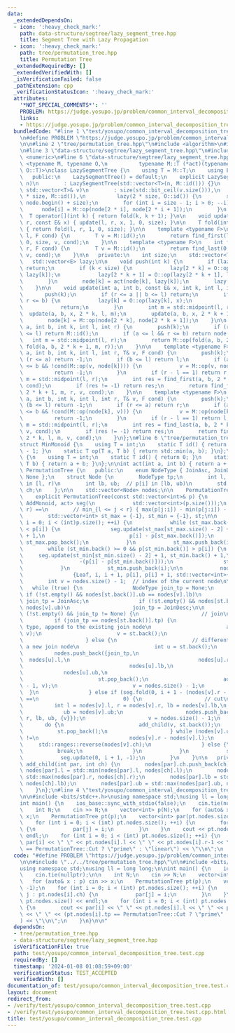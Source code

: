 ```yaml
---
data:
  _extendedDependsOn:
  - icon: ':heavy_check_mark:'
    path: data-structure/segtree/lazy_segment_tree.hpp
    title: Segment Tree with Lazy Propagation
  - icon: ':heavy_check_mark:'
    path: tree/permutation_tree.hpp
    title: Permutation Tree
  _extendedRequiredBy: []
  _extendedVerifiedWith: []
  _isVerificationFailed: false
  _pathExtension: cpp
  _verificationStatusIcon: ':heavy_check_mark:'
  attributes:
    '*NOT_SPECIAL_COMMENTS*': ''
    PROBLEM: https://judge.yosupo.jp/problem/common_interval_decomposition_tree
    links:
    - https://judge.yosupo.jp/problem/common_interval_decomposition_tree
  bundledCode: "#line 1 \"test/yosupo/common_interval_decomposition_tree.test.cpp\"\
    \n#define PROBLEM \"https://judge.yosupo.jp/problem/common_interval_decomposition_tree\"\
    \n\n#line 2 \"tree/permutation_tree.hpp\"\n#include <algorithm>\n#include <vector>\n\
    \n#line 3 \"data-structure/segtree/lazy_segment_tree.hpp\"\n#include <bit>\n#include\
    \ <numeric>\n#line 6 \"data-structure/segtree/lazy_segment_tree.hpp\"\n\ntemplate\
    \ <typename M, typename O,\n          typename M::T (*act)(typename M::T, typename\
    \ O::T)>\nclass LazySegmentTree {\n    using T = M::T;\n    using E = O::T;\n\n\
    \   public:\n    LazySegmentTree() = default;\n    explicit LazySegmentTree(int\
    \ n)\n        : LazySegmentTree(std::vector<T>(n, M::id())) {}\n    explicit LazySegmentTree(const\
    \ std::vector<T>& v)\n        : size(std::bit_ceil(v.size())),\n          node(2\
    \ * size, M::id()),\n          lazy(2 * size, O::id()) {\n        std::ranges::copy(v,\
    \ node.begin() + size);\n        for (int i = size - 1; i > 0; --i) {\n      \
    \      node[i] = M::op(node[2 * i], node[2 * i + 1]);\n        }\n    }\n\n  \
    \  T operator[](int k) { return fold(k, k + 1); }\n\n    void update(int l, int\
    \ r, const E& x) { update(l, r, x, 1, 0, size); }\n\n    T fold(int l, int r)\
    \ { return fold(l, r, 1, 0, size); }\n\n    template <typename F>\n    int find_first(int\
    \ l, F cond) {\n        T v = M::id();\n        return find_first(l, size, 1,\
    \ 0, size, v, cond);\n    }\n\n    template <typename F>\n    int find_last(int\
    \ r, F cond) {\n        T v = M::id();\n        return find_last(0, r, 1, 0, size,\
    \ v, cond);\n    }\n\n   private:\n    int size;\n    std::vector<T> node;\n \
    \   std::vector<E> lazy;\n\n    void push(int k) {\n        if (lazy[k] == O::id())\
    \ return;\n        if (k < size) {\n            lazy[2 * k] = O::op(lazy[2 * k],\
    \ lazy[k]);\n            lazy[2 * k + 1] = O::op(lazy[2 * k + 1], lazy[k]);\n\
    \        }\n        node[k] = act(node[k], lazy[k]);\n        lazy[k] = O::id();\n\
    \    }\n\n    void update(int a, int b, const E& x, int k, int l, int r) {\n \
    \       push(k);\n        if (r <= a || b <= l) return;\n        if (a <= l &&\
    \ r <= b) {\n            lazy[k] = O::op(lazy[k], x);\n            push(k);\n\
    \            return;\n        }\n        int m = std::midpoint(l, r);\n      \
    \  update(a, b, x, 2 * k, l, m);\n        update(a, b, x, 2 * k + 1, m, r);\n\
    \        node[k] = M::op(node[2 * k], node[2 * k + 1]);\n    }\n\n    T fold(int\
    \ a, int b, int k, int l, int r) {\n        push(k);\n        if (r <= a || b\
    \ <= l) return M::id();\n        if (a <= l && r <= b) return node[k];\n     \
    \   int m = std::midpoint(l, r);\n        return M::op(fold(a, b, 2 * k, l, m),\
    \ fold(a, b, 2 * k + 1, m, r));\n    }\n\n    template <typename F>\n    int find_first(int\
    \ a, int b, int k, int l, int r, T& v, F cond) {\n        push(k);\n        if\
    \ (r <= a) return -1;\n        if (b <= l) return l;\n        if (a <= l && r\
    \ <= b && !cond(M::op(v, node[k]))) {\n            v = M::op(v, node[k]);\n  \
    \          return -1;\n        }\n        if (r - l == 1) return r;\n        int\
    \ m = std::midpoint(l, r);\n        int res = find_first(a, b, 2 * k, l, m, v,\
    \ cond);\n        if (res != -1) return res;\n        return find_first(a, b,\
    \ 2 * k + 1, m, r, v, cond);\n    }\n\n    template <typename F>\n    int find_last(int\
    \ a, int b, int k, int l, int r, T& v, F cond) {\n        push(k);\n        if\
    \ (b <= l) return -1;\n        if (r <= a) return r;\n        if (a <= l && r\
    \ <= b && !cond(M::op(node[k], v))) {\n            v = M::op(node[k], v);\n  \
    \          return -1;\n        }\n        if (r - l == 1) return l;\n        int\
    \ m = std::midpoint(l, r);\n        int res = find_last(a, b, 2 * k + 1, m, r,\
    \ v, cond);\n        if (res != -1) return res;\n        return find_last(a, b,\
    \ 2 * k, l, m, v, cond);\n    }\n};\n#line 6 \"tree/permutation_tree.hpp\"\n\n\
    struct MinMonoid {\n    using T = int;\n    static T id() { return (1u << 31)\
    \ - 1; }\n    static T op(T a, T b) { return std::min(a, b); }\n};\n\nstruct AddMonoid\
    \ {\n    using T = int;\n    static T id() { return 0; }\n    static T op(T a,\
    \ T b) { return a + b; }\n};\n\nint act(int a, int b) { return a + b; }\n\nclass\
    \ PermutationTree {\n   public:\n    enum NodeType { JoinAsc, JoinDesc, Cut, Leaf,\
    \ None };\n    struct Node {\n        NodeType tp;\n        int l, r;    // i\
    \ in [l, r)\n        int lb, ub;  // p[i] in [lb, ub)\n        std::vector<int>\
    \ ch;\n    };\n\n    std::vector<Node> nodes;\n\n    PermutationTree() = default;\n\
    \    explicit PermutationTree(const std::vector<int>& p) {\n        LazySegmentTree<MinMonoid,\
    \ AddMonoid, act> seg(\n            std::vector<int>(p.size()));\n        // seg.fold(l,\
    \ r) ==\n        // min_{l <= j < r} { max(p[j:i]) - min(p[j:i]) - (i - j) }\n\
    \        std::vector<int> st_max = {-1}, st_min = {-1}, st;\n\n        for (int\
    \ i = 0; i < (int)p.size(); ++i) {\n            while (st_max.back() >= 0 && p[st_max.back()]\
    \ < p[i]) {\n                seg.update(st_max[st_max.size() - 2] + 1, st_max.back()\
    \ + 1,\n                           p[i] - p[st_max.back()]);\n               \
    \ st_max.pop_back();\n            }\n            st_max.push_back(i);\n\n    \
    \        while (st_min.back() >= 0 && p[st_min.back()] > p[i]) {\n           \
    \     seg.update(st_min[st_min.size() - 2] + 1, st_min.back() + 1,\n         \
    \                  -(p[i] - p[st_min.back()]));\n                st_min.pop_back();\n\
    \            }\n            st_min.push_back(i);\n\n            nodes.push_back(\n\
    \                {Leaf, i, i + 1, p[i], p[i] + 1, std::vector<int>{}});\n    \
    \        int v = nodes.size() - 1;  // index of the current node\n\n         \
    \   while (true) {\n                NodeType join_tp = None;\n               \
    \ if (!st.empty() && nodes[st.back()].ub == nodes[v].lb)\n                   \
    \ join_tp = JoinAsc;\n                if (!st.empty() && nodes[st.back()].lb ==\
    \ nodes[v].ub)\n                    join_tp = JoinDesc;\n\n                if\
    \ (!st.empty() && join_tp != None) {\n                    // join\n          \
    \          if (join_tp == nodes[st.back()].tp) {\n                        // same\
    \ type, append to the existing join node\n                        add_child(st.back(),\
    \ v);\n                        v = st.back();\n                        st.pop_back();\n\
    \                    } else {\n                        // different type, create\
    \ a new join node\n                        int u = st.back();\n              \
    \          nodes.push_back({join_tp,\n                                       \
    \  nodes[u].l,\n                                         nodes[u].r,\n       \
    \                                  nodes[u].lb,\n                            \
    \             nodes[u].ub,\n                                         {u}});\n\
    \                        st.pop_back();\n                        add_child(nodes.size()\
    \ - 1, v);\n                        v = nodes.size() - 1;\n                  \
    \  }\n                } else if (seg.fold(0, i + 1 - (nodes[v].r - nodes[v].l))\
    \ ==\n                           0) {\n                    // cut\n          \
    \          int l = nodes[v].l, r = nodes[v].r, lb = nodes[v].lb,\n           \
    \             ub = nodes[v].ub;\n                    nodes.push_back({Cut, l,\
    \ r, lb, ub, {v}});\n                    v = nodes.size() - 1;\n             \
    \       do {\n                        add_child(v, st.back());\n             \
    \           st.pop_back();\n                    } while (nodes[v].ub - nodes[v].lb\
    \ !=\n                             nodes[v].r - nodes[v].l);\n               \
    \     std::ranges::reverse(nodes[v].ch);\n                } else {\n         \
    \           break;\n                }\n            }\n            st.push_back(v);\n\
    \            seg.update(0, i + 1, -1);\n        }\n    }\n\n   private:\n    void\
    \ add_child(int par, int ch) {\n        nodes[par].ch.push_back(ch);\n       \
    \ nodes[par].l = std::min(nodes[par].l, nodes[ch].l);\n        nodes[par].r =\
    \ std::max(nodes[par].r, nodes[ch].r);\n        nodes[par].lb = std::min(nodes[par].lb,\
    \ nodes[ch].lb);\n        nodes[par].ub = std::max(nodes[par].ub, nodes[ch].ub);\n\
    \    }\n};\n#line 4 \"test/yosupo/common_interval_decomposition_tree.test.cpp\"\
    \n\n#include <bits/stdc++.h>\nusing namespace std;\nusing ll = long long;\n\n\
    int main() {\n    ios_base::sync_with_stdio(false);\n    cin.tie(nullptr);\n\n\
    \    int N;\n    cin >> N;\n    vector<int> p(N);\n    for (auto& x : p) cin >>\
    \ x;\n    PermutationTree pt(p);\n    vector<int> par(pt.nodes.size(), -1);\n\
    \    for (int i = 0; i < (int) pt.nodes.size(); ++i) {\n        for (int j : pt.nodes[i].ch)\
    \ {\n            par[j] = i;\n        }\n    }\n    cout << pt.nodes.size() <<\
    \ endl;\n    for (int i = 0; i < (int) pt.nodes.size(); ++i) {\n        cout <<\
    \ par[i] << \" \" << pt.nodes[i].l << \" \" << pt.nodes[i].r-1 << \" \" << (pt.nodes[i].tp\
    \ == PermutationTree::Cut ? \"prime\" : \"linear\") << \"\\n\";\n    }\n}\n\n"
  code: "#define PROBLEM \"https://judge.yosupo.jp/problem/common_interval_decomposition_tree\"\
    \n\n#include \"../../tree/permutation_tree.hpp\"\n\n#include <bits/stdc++.h>\n\
    using namespace std;\nusing ll = long long;\n\nint main() {\n    ios_base::sync_with_stdio(false);\n\
    \    cin.tie(nullptr);\n\n    int N;\n    cin >> N;\n    vector<int> p(N);\n \
    \   for (auto& x : p) cin >> x;\n    PermutationTree pt(p);\n    vector<int> par(pt.nodes.size(),\
    \ -1);\n    for (int i = 0; i < (int) pt.nodes.size(); ++i) {\n        for (int\
    \ j : pt.nodes[i].ch) {\n            par[j] = i;\n        }\n    }\n    cout <<\
    \ pt.nodes.size() << endl;\n    for (int i = 0; i < (int) pt.nodes.size(); ++i)\
    \ {\n        cout << par[i] << \" \" << pt.nodes[i].l << \" \" << pt.nodes[i].r-1\
    \ << \" \" << (pt.nodes[i].tp == PermutationTree::Cut ? \"prime\" : \"linear\"\
    ) << \"\\n\";\n    }\n}\n\n"
  dependsOn:
  - tree/permutation_tree.hpp
  - data-structure/segtree/lazy_segment_tree.hpp
  isVerificationFile: true
  path: test/yosupo/common_interval_decomposition_tree.test.cpp
  requiredBy: []
  timestamp: '2024-01-08 01:08:59+09:00'
  verificationStatus: TEST_ACCEPTED
  verifiedWith: []
documentation_of: test/yosupo/common_interval_decomposition_tree.test.cpp
layout: document
redirect_from:
- /verify/test/yosupo/common_interval_decomposition_tree.test.cpp
- /verify/test/yosupo/common_interval_decomposition_tree.test.cpp.html
title: test/yosupo/common_interval_decomposition_tree.test.cpp
---
```

